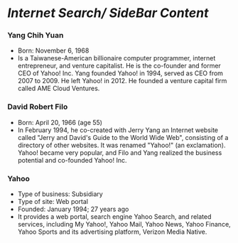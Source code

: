 # **_Internet Search/ SideBar Content_**

### Yang Chih Yuan
* Born: November 6, 1968
* Is a Taiwanese-American billionaire computer programmer, internet entrepreneur, and venture capitalist. He is the co-founder and former CEO of Yahoo! Inc. Yang founded Yahoo! in 1994, served as CEO from 2007 to 2009. He left Yahoo! in 2012. He founded a venture capital firm called AME Cloud Ventures.

### David Robert Filo
* Born: April 20, 1966 (age 55)
* In February 1994, he co-created with Jerry Yang an Internet website called "Jerry and David's Guide to the World Wide Web", consisting of a directory of other websites. It was renamed "Yahoo!" (an exclamation). Yahoo! became very popular, and Filo and Yang realized the business potential and co-founded Yahoo! Inc.

### Yahoo
* Type of business: Subsidiary
* Type of site:	Web portal
* Founded: 	January 1994; 27 years ago
* It provides a web portal, search engine Yahoo Search, and related services, including My Yahoo!, Yahoo Mail, Yahoo News, Yahoo Finance, Yahoo Sports and its advertising platform, Verizon Media Native.
